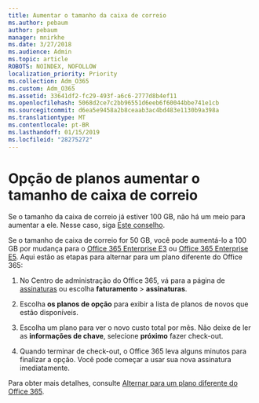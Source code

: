 ```yaml
---
title: Aumentar o tamanho da caixa de correio
ms.author: pebaum
author: pebaum
manager: mnirkhe
ms.date: 3/27/2018
ms.audience: Admin
ms.topic: article
ROBOTS: NOINDEX, NOFOLLOW
localization_priority: Priority
ms.collection: Adm_O365
ms.custom: Adm_O365
ms.assetid: 33641df2-fc29-493f-a6c6-2777d8b4ef11
ms.openlocfilehash: 5068d2ce7c2bb96551d6eeb6f60044bbe741e1cb
ms.sourcegitcommit: d6ea5e9458a2b8ceaab3ac4bd483e1130b9a398a
ms.translationtype: MT
ms.contentlocale: pt-BR
ms.lasthandoff: 01/15/2019
ms.locfileid: "28275272"
---
```

# <a name="switch-plans-to-increase-mailbox-size"></a>Opção de planos aumentar o tamanho de caixa de correio

Se o tamanho da caixa de correio já estiver 100 GB, não há um meio para aumentar a ele. Nesse caso, siga [Este conselho](https://support.office.com/client/e57572ff-0ba7-4782-ba5d-cdac3142ea71). 
  
Se o tamanho de caixa de correio for 50 GB, você pode aumentá-lo a 100 GB por mudança para o [Office 365 Enterprise E3](https://products.office.com/en-us/business/office-365-enterprise-e3-business-software) ou [Office 365 Enterprise E5](https://products.office.com/en-us/business/office-365-enterprise-e5-business-software). Aqui estão as etapas para alternar para um plano diferente do Office 365:
  
1. No Centro de administração do Office 365, vá para a página de [assinaturas](https://go.microsoft.com/fwlink/p/?linkid=842054) ou escolha **faturamento** \> **assinaturas**.
    
2. Escolha **os planos de opção** para exibir a lista de planos de novos que estão disponíveis. 
    
3. Escolha um plano para ver o novo custo total por mês. Não deixe de ler as **informações de chave**, selecione **próximo** fazer check-out. 
    
4. Quando terminar de check-out, o Office 365 leva alguns minutos para finalizar a opção. Você pode começar a usar sua nova assinatura imediatamente.
    
Para obter mais detalhes, consulte [Alternar para um plano diferente do Office 365](https://support.office.com/article/73318661-8f33-478b-bcc7-fb8d69dbb22a).
  

